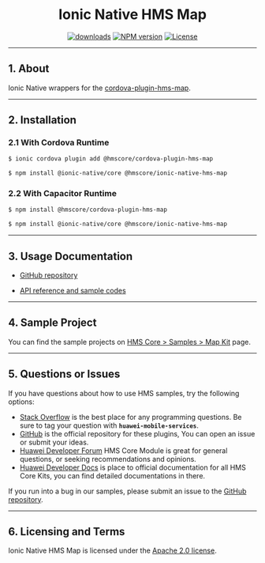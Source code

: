 <p align="center">
  <h1 align="center">Ionic Native HMS Map</h1>
</p>

<p align="center">
  <a href="https://www.npmjs.com/package/@hmscore/ionic-native-hms-map"><img src="https://img.shields.io/npm/dm/@hmscore/ionic-native-hms-map?color=%23007EC6&style=for-the-badge" alt="downloads"></a>
  <a href="https://www.npmjs.com/package/@hmscore/ionic-native-hms-map"><img src="https://img.shields.io/npm/v/@hmscore/ionic-native-hms-map?color=%23ed2a1c&style=for-the-badge" alt="NPM version"></a>
  <a href="./LICENSE"><img src="https://img.shields.io/npm/l/@hmscore/ionic-native-hms-map.svg?color=%3bcc62&style=for-the-badge" alt="License"></a>
</p>

---

## 1. About

Ionic Native wrappers for
the [cordova-plugin-hms-map](https://www.npmjs.com/package/@hmscore/cordova-plugin-hms-map).

---

## 2. Installation

### 2.1 With Cordova Runtime

```bash
$ ionic cordova plugin add @hmscore/cordova-plugin-hms-map
```

```bash
$ npm install @ionic-native/core @hmscore/ionic-native-hms-map
```

### 2.2 With Capacitor Runtime

```bash
$ npm install @hmscore/cordova-plugin-hms-map
```

```bash
$ npm install @ionic-native/core @hmscore/ionic-native-hms-map
```

---

## 3. Usage Documentation

- [GitHub repository](https://github.com/HMS-Core/hms-cordova-plugin)

- [API reference and sample codes](https://developer.huawei.com/consumer/en/doc/development/HMS-Plugin-References/overview-0000001050443477?ha_source=hms1)

---

## 4. Sample Project

You can find the sample projects
on [HMS Core > Samples > Map Kit](https://developer.huawei.com/consumer/en/doc/overview/HMS-Core-Plugin?ha_source=hms1)
page.

---

## 5. Questions or Issues

If you have questions about how to use HMS samples, try the following options:

- [Stack Overflow](https://stackoverflow.com/questions/tagged/huawei-mobile-services) is the best place for any programming questions. Be sure to tag your question with **`huawei-mobile-services`**.
- [GitHub](https://github.com/HMS-Core/hms-cordova-plugin) is the official repository for these plugins, You can open an issue or submit your ideas.
- [Huawei Developer Forum](https://forums.developer.huawei.com/forumPortal/en/home?fid=0101187876626530001&ha_source=hms1) HMS Core Module is great for general questions, or seeking recommendations and opinions.
- [Huawei Developer Docs](https://developer.huawei.com/consumer/en/doc/overview/HMS-Core-Plugin?ha_source=hms1) is place to official documentation for all HMS Core Kits, you can find detailed documentations in there.

If you run into a bug in our samples, please submit an issue to the [GitHub repository](https://github.com/HMS-Core/hms-cordova-plugin).

---

## 6. Licensing and Terms

Ionic Native HMS Map is licensed under the [Apache 2.0 license](LICENSE).
